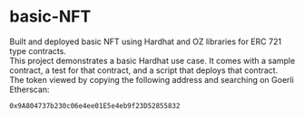 # basic-NFT
Built and deployed basic NFT using Hardhat and OZ libraries for ERC 721 type contracts. <br />
This project demonstrates a basic Hardhat use case. It comes with a sample contract, a test for that contract, and a script that deploys that contract.<br/>
The token viewed by copying the following address and searching on Goerli Etherscan:
```shell
0x9A804737b230c06e4ee01E5e4eb9f23D52855832
```
